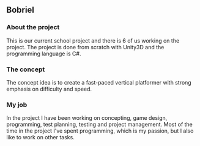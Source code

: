 ## Bobriel

### About the project
This is our current school project and there is 6 of us working on the project. The project is done from scratch with Unity3D and the programming language is C#.

### The concept
The concept idea is to create a fast-paced vertical platformer with strong emphasis on difficulty and speed.

### My job
In the project I have been working on concepting, game design, programming, test planning, testing and project management. Most of the time in the project I've spent programming, which is my passion, but I also like to work on other tasks.
